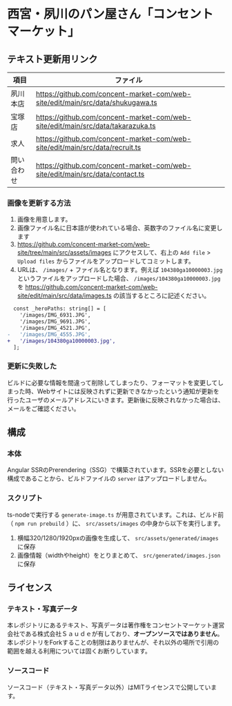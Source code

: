 # 西宮・夙川のパン屋さん「コンセントマーケット」

## テキスト更新用リンク

| 項目       | ファイル                                                                        |
| ---------- | ------------------------------------------------------------------------------- |
| 夙川本店   | https://github.com/concent-market-com/web-site/edit/main/src/data/shukugawa.ts  |
| 宝塚店     | https://github.com/concent-market-com/web-site/edit/main/src/data/takarazuka.ts |
| 求人       | https://github.com/concent-market-com/web-site/edit/main/src/data/recruit.ts    |
| 問い合わせ | https://github.com/concent-market-com/web-site/edit/main/src/data/contact.ts    |

### 画像を更新する方法

1. 画像を用意します。
2. 画像ファイル名に日本語が使われている場合、英数字のファイル名に変更します
3. https://github.com/concent-market-com/web-site/tree/main/src/assets/images にアクセスして、右上の `Add file` > `Upload files` からファイルをアップロードしてコミットします。
4. URLは、 `/images/` + ファイル名となります。例えば `104380ga10000003.jpg` というファイルをアップロードした場合、 `/images/104380ga10000003.jpg` を https://github.com/concent-market-com/web-site/edit/main/src/data/images.ts の該当するところに記述ください。

```diff
  const _heroPaths: string[] = [
    '/images/IMG_6931.JPG',
    '/images/IMG_9691.JPG',
    '/images/IMG_4521.JPG',
-   '/images/IMG_4555.JPG',
+   '/images/104380ga10000003.jpg',
  ];
```

### 更新に失敗した

ビルドに必要な情報を間違って削除してしまったり、フォーマットを変更してしまった時、Webサイトには反映されずに更新できなかったという通知が更新を行ったユーザのメールアドレスにいきます。更新後に反映されなかった場合は、メールをご確認ください。

## 構成

### 本体

Angular SSRのPrerendering（SSG）で構築されています。SSRを必要としない構成であることから、ビルドファイルの `server` はアップロードしません。

### スクリプト

ts-nodeで実行する `generate-image.ts` が用意されています。これは、ビルド前（ `npm run prebuild` ）に、 `src/assets/images` の中身から以下を実行します。

1. 横幅320/1280/1920pxの画像を生成して、 `src/assets/generated/images` に保存
2. 画像情報（widthやheight）をとりまとめて、 `src/generated/images.json` に保存

## ライセンス

### テキスト・写真データ

本レポジトリにあるテキスト、写真データは著作権をコンセントマーケット運営会社である株式会社Ｓａｕｄｅが有しており、**オープンソースではありません**。本レポジトリをForkすることの制限はありませんが、それ以外の場所で引用の範囲を越える利用については固くお断りしています。

### ソースコード

ソースコード（テキスト・写真データ以外）はMITライセンスで公開しています。
